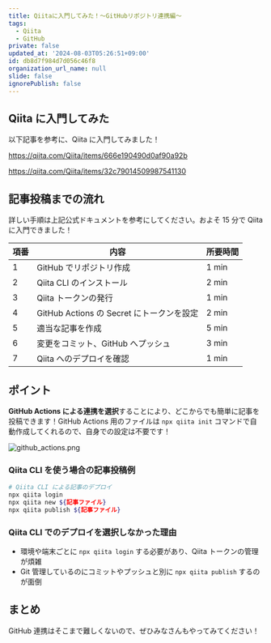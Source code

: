 ```yaml
---
title: Qiitaに入門してみた！～GitHubリポジトリ連携編～
tags:
  - Qiita
  - GitHub
private: false
updated_at: '2024-08-03T05:26:51+09:00'
id: db8d7f984d7d056c46f8
organization_url_name: null
slide: false
ignorePublish: false
---
```

## Qiita に入門してみた

以下記事を参考に、Qiita に入門してみました！

https://qiita.com/Qiita/items/666e190490d0af90a92b

https://qiita.com/Qiita/items/32c79014509987541130

## 記事投稿までの流れ

詳しい手順は上記公式ドキュメントを参考にしてください。およそ 15 分で Qiita に入門できました！

| 項番 | 内容                                      | 所要時間 |
| ---- | ----------------------------------------- | -------- |
| 1    | GitHub でリポジトリ作成                   | 1 min    |
| 2    | Qiita CLI のインストール                  | 2 min    |
| 3    | Qiita トークンの発行                      | 1 min    |
| 4    | GitHub Actions の Secret にトークンを設定 | 2 min    |
| 5    | 適当な記事を作成                          | 5 min    |
| 6    | 変更をコミット、GitHub へプッシュ         | 3 min    |
| 7    | Qiita へのデプロイを確認                  | 1 min |

## ポイント

**GitHub Actions による連携を選択**することにより、どこからでも簡単に記事を投稿できます！GitHub Actions 用のファイルは `npx qiita init` コマンドで自動作成してくれるので、自身での設定は不要です！

![github_actions.png](https://qiita-image-store.s3.ap-northeast-1.amazonaws.com/0/3852183/8187b6b6-822a-c617-7560-44014d984839.png)

### Qiita CLI を使う場合の記事投稿例

```bash
# Qiita CLI による記事のデプロイ
npx qiita login
npx qiita new ${記事ファイル}
npx qiita publish ${記事ファイル}
```

### Qiita CLI でのデプロイを選択しなかった理由

- 環境や端末ごとに `npx qiita login` する必要があり、Qiita トークンの管理が煩雑
- Git 管理しているのにコミットやプッシュと別に `npx qiita publish` するのが面倒

## まとめ

GitHub 連携はそこまで難しくないので、ぜひみなさんもやってみてください！
